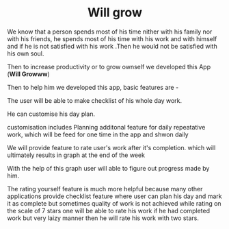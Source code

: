 <p>
  <h1 align="center">Will grow</h1>
</p>

We know that a person spends most of his time nither with his family nor with his friends, he spends most of his time with his work and with himself and if he is not satisfied with his work .Then he would not be satisfied with his own soul. 

Then to increase productivity or to grow ownself we developed this App (**Will Growww**)

Then to help him we developed this app, basic features are -

The user will be able to make checklist of his whole day work.

He can customise his day plan.

customisation includes Planning additonal feature for daily repeatative work, which will be feed for one time in the app and shwon daily 

We will provide feature to rate user's work after it's completion. which will ultimately results in  graph at the end of the week 

With the help of this graph user will able to figure out progress made by him.

The rating yourself feature is much more helpful because many other applications provide checklist feature where user can plan his day and mark it as complete but sometimes quality of work is not achieved while rating on the scale of 7 stars one will be able to rate his  work if he had completed work but very laizy manner then he will rate his work with two stars.  

